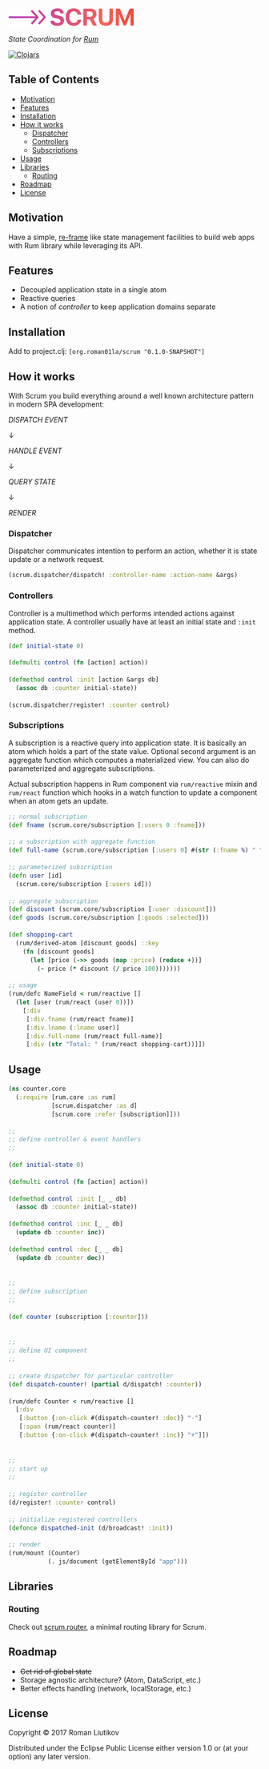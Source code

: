 <img src="logo.png" width="251" height="36" alt="scrum logo" />

*State Coordination for [Rum](https://github.com/tonsky/rum/)*

[![Clojars](https://img.shields.io/clojars/v/org.roman01la/scrum.svg)](https://clojars.org/org.roman01la/scrum)

## Table of Contents

- [Motivation](#motivation)
- [Features](#features)
- [Installation](#installation)
- [How it works](#how-it-works)
  - [Dispatcher](#dispatcher)
  - [Controllers](#controllers)
  - [Subscriptions](#subscriptions)
- [Usage](#usage)
- [Libraries](#libraries)
  - [Routing](#routing)
- [Roadmap](#roadmap)
- [License](#license)

## Motivation

Have a simple, [re-frame](https://github.com/Day8/re-frame) like state management facilities to build web apps with Rum library while leveraging its API.

## Features

- Decoupled application state in a single atom
- Reactive queries
- A notion of *controller* to keep application domains separate

## Installation

Add to project.clj: `[org.roman01la/scrum "0.1.0-SNAPSHOT"]`

## How it works

With Scrum you build everything around a well known architecture pattern in modern SPA development:

*DISPATCH EVENT*

↓

*HANDLE EVENT*

↓

*QUERY STATE*

↓

*RENDER*

### Dispatcher

Dispatcher communicates intention to perform an action, whether it is state update or a network request.

```clojure
(scrum.dispatcher/dispatch! :controller-name :action-name &args)
```

### Controllers

Controller is a multimethod which performs intended actions against application state. A controller usually have at least an initial state and `:init` method.

```clojure
(def initial-state 0)

(defmulti control (fn [action] action))

(defmethod control :init [action &args db]
  (assoc db :counter initial-state))

(scrum.dispatcher/register! :counter control)
```

### Subscriptions

A subscription is a reactive query into application state. It is basically an atom which holds a part of the state value. Optional second argument is an aggregate function which computes a materialized view. You can also do parameterized and aggregate subscriptions.

Actual subscription happens in Rum component via `rum/reactive` mixin and `rum/react` function which hooks in a watch function to update a component when an atom gets an update.

```clojure
;; normal subscription
(def fname (scrum.core/subscription [:users 0 :fname]))

;; a subscription with aggregate function
(def full-name (scrum.core/subscription [:users 0] #(str (:fname %) " " (:lname %))))

;; parameterized subscription
(defn user [id]
  (scrum.core/subscription [:users id]))

;; aggregate subscription
(def discount (scrum.core/subscription [:user :discount]))
(def goods (scrum.core/subscription [:goods :selected]))

(def shopping-cart
  (rum/derived-atom [discount goods] ::key
    (fn [discount goods]
      (let [price (->> goods (map :price) (reduce +))]
        (- price (* discount (/ price 100)))))))

;; usage
(rum/defc NameField < rum/reactive []
  (let [user (rum/react (user 0))])
    [:div
     [:div.fname (rum/react fname)]
     [:div.lname (:lname user)]
     [:div.full-name (rum/react full-name)]
     [:div (str "Total: " (rum/react shopping-cart))]])
```

## Usage

```clojure
(ns counter.core
  (:require [rum.core :as rum]
            [scrum.dispatcher :as d]
            [scrum.core :refer [subscription]]))

;;
;; define controller & event handlers
;;

(def initial-state 0)

(defmulti control (fn [action] action))

(defmethod control :init [_ _ db]
  (assoc db :counter initial-state))

(defmethod control :inc [_ _ db]
  (update db :counter inc))

(defmethod control :dec [_ _ db]
  (update db :counter dec))


;;
;; define subscription
;;

(def counter (subscription [:counter]))


;;
;; define UI component
;;

;; create dispatcher for particular controller
(def dispatch-counter! (partial d/dispatch! :counter))

(rum/defc Counter < rum/reactive []
  [:div
   [:button {:on-click #(dispatch-counter! :dec)} "-"]
   [:span (rum/react counter)]
   [:button {:on-click #(dispatch-counter! :inc)} "+"]])


;;
;; start up
;;

;; register controller
(d/register! :counter control)

;; initialize registered controllers
(defonce dispatched-init (d/broadcast! :init))

;; render
(rum/mount (Counter)
           (. js/document (getElementById "app")))
```

## Libraries

### Routing

Check out [scrum.router](https://github.com/roman01la/scrum.router), a minimal routing library for Scrum.

## Roadmap
- <strike>Get rid of global state</strike>
- Storage agnostic architecture? (Atom, DataScript, etc.)
- Better effects handling (network, localStorage, etc.)

## License

Copyright © 2017 Roman Liutikov

Distributed under the Eclipse Public License either version 1.0 or (at
your option) any later version.
